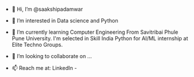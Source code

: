 - 👋 Hi, I’m @saakshipadamwar
- 👀 I’m interested in Data science and Python 
- 🌱 I’m currently learning Computer Engineering From Savitribai Phule Pune University. I'm selected in Skill India Python for AI/ML internship at Elite Techno Groups.
 
- 💞️ I’m looking to collaborate on ...
- 📫 Reach me at: LinkedIn - 

<!---
saakshipadamwar/saakshipadamwar is a ✨ special ✨ repository because its `README.md` (this file) appears on your GitHub profile.
You can click the Preview link to take a look at your changes.
--->
